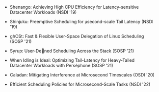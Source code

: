 * Shenango: Achieving High CPU Efficiency for Latency-sensitive Datacenter Workloads (NSDI '19)

* Shinjuku: Preemptive Scheduling for μsecond-scale Tail Latency (NSDI '19)

* ghOSt: Fast & Flexible User-Space Delegation of Linux Scheduling (SOSP '21)

* Syrup: User-De￿ned Scheduling Across the Stack (SOSP '21)

* When Idling is Ideal: Optimizing Tail-Latency for Heavy-Tailed Datacenter Workloads with Perséphone (SOSP '21)

* Caladan: Mitigating Interference at Microsecond Timescales (OSDI '20)

* Efficient Scheduling Policies for Microsecond-Scale Tasks (NSDI '22)


